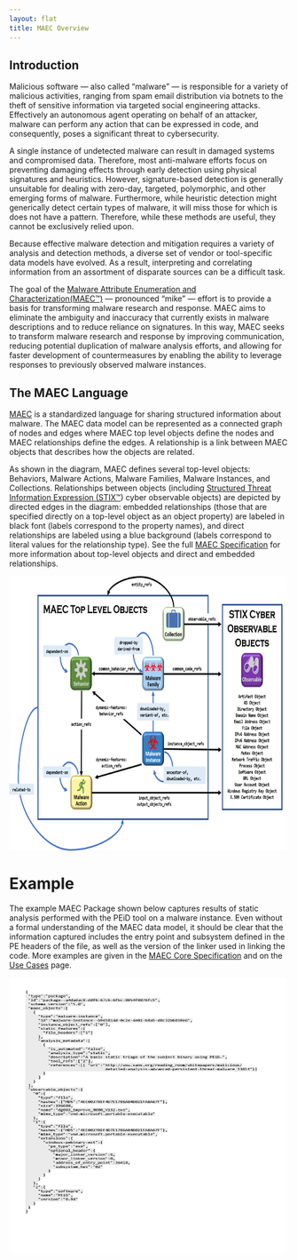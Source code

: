 ```yaml
---
layout: flat
title: MAEC Overview
---
```


## Introduction

Malicious software &mdash; also called “malware” &mdash; is responsible for a variety of malicious activities, ranging from spam email distribution via botnets to the theft of sensitive information via targeted social engineering attacks. Effectively an autonomous agent operating on behalf of an attacker, malware can perform any action that can be expressed in code, and consequently, poses a significant threat to cybersecurity.

A single instance of undetected malware can result in damaged systems and compromised data. Therefore, most anti-malware efforts focus on preventing damaging effects through early detection using physical signatures and heuristics. However, signature-based detection is generally unsuitable for dealing with zero-day, targeted, polymorphic, and other emerging forms of malware. Furthermore, while heuristic detection might generically detect certain types of malware, it will miss those for which is does not have a pattern. Therefore, while these methods are useful, they cannot be exclusively relied upon.

Because effective malware detection and mitigation requires a variety of analysis and detection methods, a diverse set of vendor or tool-specific data models have evolved. As a result, interpreting and correlating information from an assortment of disparate sources can be a difficult task.    

The goal of the [Malware Attribute Enumeration and Characterization(MAEC™)](/releases/5.0) &mdash; pronounced “mike” &mdash; effort is to provide a basis for transforming malware research and response. MAEC aims to eliminate the ambiguity and inaccuracy that currently exists in malware descriptions and to reduce reliance on signatures. In this way, MAEC seeks to transform malware research and response by improving communication, reducing potential duplication of malware analysis efforts, and allowing for faster development of countermeasures by enabling the ability to leverage responses to previously observed malware instances.

## The MAEC Language

[MAEC](/releases/5.0) is a standardized language for sharing structured information about malware. The MAEC data model can be represented as a connected graph of nodes and edges where MAEC top level objects define the nodes and MAEC relationships define the edges. A relationship is a link between MAEC objects that describes how the objects are related.

As shown in the diagram, MAEC defines several top-level objects: Behaviors, Malware Actions, Malware Families, Malware Instances, and Collections. Relationships between objects (including [Structured Threat Information Expression (STIX™](https://oasis-open.github.io/cti-documentation/)) cyber observable objects) are depicted by directed edges in the diagram: embedded relationships (those that are specified directly on a top-level object as an object property) are labeled in black font (labels correspond to the property names), and direct relationships are labeled using a blue background (labels correspond to literal values for the relationship type). See the full [MAEC Specification](/releases/5.0/#specifications) for more information about top-level objects and direct and embedded relationships. 

<img src="maec_top_level_objects.png" alt="MAEC Top Level Objects" class="aside-text" height="495" width="500"/>

# Example

The example MAEC Package shown below captures results of static analysis performed with the PEiD tool on a malware instance. Even without a formal understanding of the MAEC data model, it should be clear that the information captured includes the entry point and subsystem defined in the PE headers of the file, as well as the version of the linker used in linking the code. More examples are given in the [MAEC Core Specification](/releases/5.0/MAEC_Core_Specification.pdf) and on the [Use Cases](/documentation/use_cases/) page.

 <img src="maec_example.png" alt="MAEC Example" class="aside-text" height="495" width="500"/>
